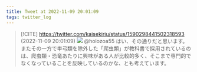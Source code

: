 ```yaml
---
title: Tweet at 2022-11-09 20:01:09
tags: twitter_log
---
```


> [!CITE] https://twitter.com/kaisekiriu/status/1590298441502318593 (2022-11-09 20:01:09)
> ![](https://twitter.com/kaisekiriu/status/1590298441502318593)
> @holozoa55 はい、その通りだと思います。またその一方で単弓類を除外した「爬虫類」が教科書で採用されているのは、爬虫類・恐竜あたりに興味がある人が比較的多く、そこまで専門的でなくなっていることを反映しているのかな、とも考えています。

